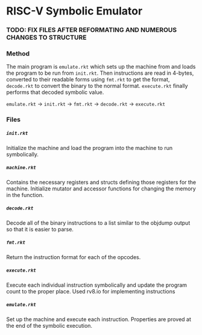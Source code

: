 # RISC-V Symbolic Emulator

### TODO: FIX FILES AFTER REFORMATING AND NUMEROUS CHANGES TO STRUCTURE

### Method
The main program is `emulate.rkt` which sets up the machine from and loads the program to be run from `init.rkt`. Then instructions are read in 4-bytes, converted to their readable forms using `fmt.rkt` to get the format, `decode.rkt` to convert the binary to the normal format. `execute.rkt` finally performs that decoded symbolic value.

`emulate.rkt` -> `init.rkt` -> `fmt.rkt` -> `decode.rkt` -> `execute.rkt`  

### Files
##### `init.rkt`
Initialize the machine and load the program into the machine to run symbolically. 

##### `machine.rkt`
Contains the necessary registers and structs defining those registers for the machine. Initialize mutator and accessor functions for changing the memory in the function.

##### `decode.rkt`
Decode all of the binary instructions to a list similar to the objdump output so that it is easier to parse.

##### `fmt.rkt`
Return the instruction format for each of the opcodes.

##### `execute.rkt`
Execute each individual instruction symbolically and update the program count to the proper place. Used rv8.io for implementing instructions

##### `emulate.rkt`
Set up the machine and execute each instruction. Properties are proved at the end of the symbolic execution.
